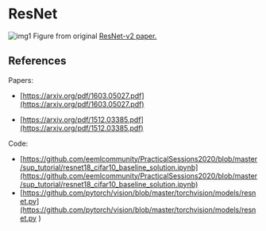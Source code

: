 # ResNet

![img1](https://github.com/CepkaR/My-ZOO/blob/main/vision/ResNet/images/img_resnet.png) Figure from original [ResNet-v2 paper.](https://arxiv.org/pdf/1603.05027.pdf)

## References

Papers:

* [https://arxiv.org/pdf/1603.05027.pdf](https://arxiv.org/pdf/1603.05027.pdf) 

* [https://arxiv.org/pdf/1512.03385.pdf](https://arxiv.org/pdf/1512.03385.pdf)

Code:

* [https://github.com/eemlcommunity/PracticalSessions2020/blob/master/sup_tutorial/resnet18_cifar10_baseline_solution.ipynb](https://github.com/eemlcommunity/PracticalSessions2020/blob/master/sup_tutorial/resnet18_cifar10_baseline_solution.ipynb)
* [https://github.com/pytorch/vision/blob/master/torchvision/models/resnet.py](https://github.com/pytorch/vision/blob/master/torchvision/models/resnet.py
)

